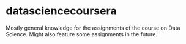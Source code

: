 # datasciencecoursera
Mostly general knowledge for the assignments of the course on Data Science. Might also feature some assignments in the future. 
